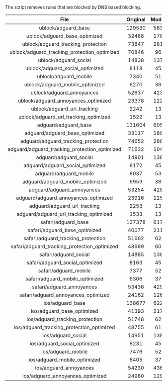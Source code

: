 The script removes rules that are blocked by DNS based blocking.


| File | Original | Modified |
|:----:|:-----:|:-----:|
| ublock/adguard_base | 129530 | 58393 |
| ublock/adguard_base_optimized | 32488 | 17865 |
| ublock/adguard_tracking_protection | 73847 | 28123 |
| ublock/adguard_tracking_protection_optimized | 70846 | 9691 |
| ublock/adguard_social | 14838 | 13759 |
| ublock/adguard_social_optimized | 8118 | 4537 |
| ublock/adguard_mobile | 7340 | 5174 |
| ublock/adguard_mobile_optimized | 6270 | 3694 |
| ublock/adguard_annoyances | 52637 | 42319 |
| ublock/adguard_annoyances_optimized | 23378 | 12285 |
| ublock/adguard_url_tracking | 2242 | 1364 |
| ublock/adguard_url_tracking_optimized | 1522 | 1361 |
| adguard/adguard_base | 131604 | 60509 |
| adguard/adguard_base_optimized | 33117 | 18922 |
| adguard/adguard_tracking_protection | 74652 | 28868 |
| adguard/adguard_tracking_protection_optimized | 71632 | 10420 |
| adguard/adguard_social | 14901 | 13824 |
| adguard/adguard_social_optimized | 8172 | 4588 |
| adguard/adguard_mobile | 8037 | 5361 |
| adguard/adguard_mobile_optimized | 6959 | 3874 |
| adguard/adguard_annoyances | 53254 | 42848 |
| adguard/adguard_annoyances_optimized | 23916 | 12587 |
| adguard/adguard_url_tracking | 2253 | 1373 |
| adguard/adguard_url_tracking_optimized | 1533 | 1370 |
| safari/adguard_base | 137378 | 61701 |
| safari/adguard_base_optimized | 40077 | 21198 |
| safari/adguard_tracking_protection | 51662 | 6248 |
| safari/adguard_tracking_protection_optimized | 48669 | 6096 |
| safari/adguard_social | 14885 | 13805 |
| safari/adguard_social_optimized | 8163 | 4572 |
| safari/adguard_mobile | 7377 | 5216 |
| safari/adguard_mobile_optimized | 6306 | 3730 |
| safari/adguard_annoyances | 53436 | 42949 |
| safari/adguard_annoyances_optimized | 24162 | 12664 |
| ios/adguard_base | 138677 | 62210 |
| ios/adguard_base_optimized | 41393 | 21704 |
| ios/adguard_tracking_protection | 51748 | 6258 |
| ios/adguard_tracking_protection_optimized | 48755 | 6106 |
| ios/adguard_social | 14951 | 13844 |
| ios/adguard_social_optimized | 8231 | 4593 |
| ios/adguard_mobile | 7476 | 5262 |
| ios/adguard_mobile_optimized | 6405 | 3773 |
| ios/adguard_annoyances | 54230 | 43628 |
| ios/adguard_annoyances_optimized | 24960 | 12994 |